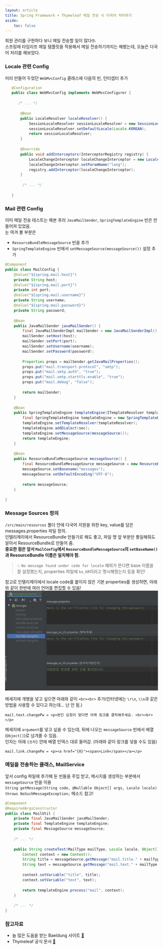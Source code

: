 ```yaml
---
layout: article
title: Spring Framework + Thymeleaf 메일 전송 시 다국어 처리하기
aside:
    toc: false
---
```


회원 관리를 구현하다 보니 메일 전송할 일이 많다🤓. <br/>
스프링에 타임리프 메일 템플릿을 적용해서 메일 전송하기까지는 해봤는데, 오늘은 다국어 처리를 해보았다.

### Locale 관련 Config
미리 만들어 두었던 `WebMvcConfig` 클래스에 다음의 빈, 인터셉터 추가
```java
   @Configuration
   public class WebMvcConfig implements WebMvcConfigurer {

      /* ... */

       @Bean
       public LocaleResolver localeResolver() {
           SessionLocaleResolver sessionLocaleResolver = new SessionLocaleResolver();
           sessionLocaleResolver.setDefaultLocale(Locale.KOREAN);
           return sessionLocaleResolver;
       }

       @Override
       public void addInterceptors(InterceptorRegistry registry) {
           LocaleChangeInterceptor localeChangeInterceptor = new LocaleChangeInterceptor();
           localeChangeInterceptor.setParamName("lang");
           registry.addInterceptor(localeChangeInterceptor);
       }

        /* ... */

   }
```

### Mail 관련 Config
이미 메일 전송 테스트는 해본 후라 `JavaMailSender`, `SpringTemplateEngine` 빈은 만들어져 있었음. <br/>
눈 여겨 볼 부분은
+ `ResourceBundleMessageSource` 빈을 추가
+ `SpringTemplateEngine` 빈에서 `setMessageSource(messageSource())` 설정 추가

```java
@Component
public class MailConfig {
    @Value("${spring.mail.host}")
    private String host;
    @Value("${spring.mail.port}")
    private int port;
    @Value("${spring.mail.username}")
    private String username;
    @Value("${spring.mail.password}")
    private String password;

    @Bean
    public JavaMailSender javaMailSender() {
        final JavaMailSenderImpl mailSender = new JavaMailSenderImpl();
        mailSender.setHost(host);
        mailSender.setPort(port);
        mailSender.setUsername(username);
        mailSender.setPassword(password);

        Properties props = mailSender.getJavaMailProperties();
        props.put("mail.transport.protocol", "smtp");
        props.put("mail.smtp.auth", "true");
        props.put("mail.smtp.starttls.enable", "true");
        props.put("mail.debug", "false");

        return mailSender;
    }

    @Bean
    public SpringTemplateEngine templateEngine(ITemplateResolver templateResolver, SpringSecurityDialect sec) {
        final SpringTemplateEngine templateEngine = new SpringTemplateEngine();
        templateEngine.setTemplateResolver(templateResolver);
        templateEngine.addDialect(sec);
        templateEngine.setMessageSource(messageSource());
        return templateEngine;
    }

    @Bean
    public ResourceBundleMessageSource messageSource() {
        final ResourceBundleMessageSource messageSource = new ResourceBundleMessageSource();
        messageSource.setBasename("messages");
        messageSource.setDefaultEncoding("UTF-8");

        return messageSource;
    }

}
```

### Message Sources 정의
`/src/main/resources` 폴더 안에 다국어 지원을 위한 key, value를 담은 messages.properties 파일 정의. <br/>
인텔리제이에서 ResourceBundle 만들기로 해도 좋고, 파일 명 앞 부분만 통일해줘도 알아서 ResourceBundle로 만들어 줌. <br/>
**중요한 점은 앞서 `MailConfig`에서 `ResourceBundleMessageSource`의 `setBaseName()`과 ResourceBundle 이름은 일치해야 함. <br/>**
> 💡 `No message found under code for locale` 예외가 뜬다면 base 이름을 잘 설정했는지, properties 파일에 `ko_KR`이라고 명시해줬는지 등을 확인!

참고로 인텔리제이에서 locale code를 붙이지 않은 기본 properties를 생성하면, 아래와 같이 한번에 여러 언어를 편집할 수 있음! <br/>
![messages.properties](/assets/images/til/2021-02-15_1.png) <br/>

메세지에 개행을 넣고 싶으면 아래와 같이 `<br><br>` 추가(인터넷에는 `\r\n`, `\\n`과 같은 방법을 사용할 수 있다고 하는데... 난 안 됨.)
```properties
mail.text.changePw = <p>본인 요청이 맞다면 아래 링크를 클릭해주세요. <br><br></p>
```
메세지에 `argument`를 넣고 싶을 수 있는데, 뒤에 나오는 `messageSource` 빈에서 배열(`Object[]`)로 넘겨줄 수 있음. <br/>
인자는 아래 `{숫자}` 안에 배열 인덱스 대로 들어감. (아래와 같이 링크를 넣을 수도 있음)
```properties
mail.link.changePw = <p><a href="{0}"><span>Link</span></a></p>
```

### 메일을 전송하는 클래스, MailService
앞서 config 파일에 추가해 둔 빈들을 주입 받고, 메시지를 생성하는 부분에서 `messageSource` 빈을 이용 <br/>
`String getMessage(String code, @Nullable Object[] args, Locale locale) throws NoSuchMessageException;` 메소드 참고!

```java
@Component
@RequiredArgsConstructor
public class MailUtil {
    private final JavaMailSender javaMailSender;
    private final TemplateEngine templateEngine;
    private final MessageSource messageSource;

    /* ... */

    public String createText(MailType mailType, Locale locale, Object[] variables) {
        Context context = new Context();
        String title = messageSource.getMessage("mail.title." + mailType.getValue(), variables, locale);
        String text = messageSource.getMessage("mail.text." + mailType.getValue(), variables, locale);

        context.setVariable("title", title);
        context.setVariable("text", text);

        return templateEngine.process("mail", context);
    }

    /* ... */
}
```

<!--more-->

### 참고자료
+ 늘 많은 도움을 받는 Baeldung 사이트 [🔗](https://www.baeldung.com/spring-boot-internationalization, "Guide to Internationalization in Spring Boot")
+ Thymeleaf 공식 문서 [🔗](https://www.thymeleaf.org/doc/articles/springmail.html, "Sending email in Spring with Thymeleaf")
